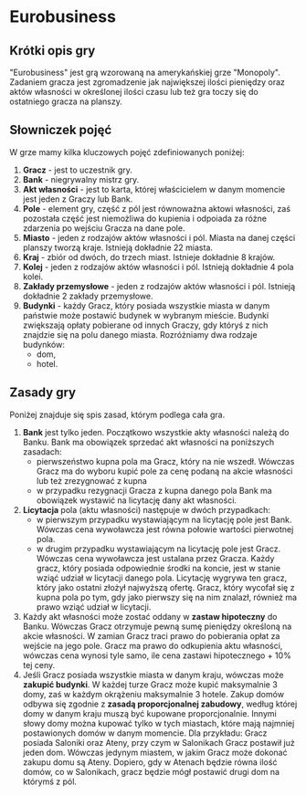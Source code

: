 # Eurobusiness

## Krótki opis gry
"Eurobusiness" jest grą wzorowaną na amerykańskiej grze "Monopoly". Zadaniem gracza jest zgromadzenie jak największej ilości pieniędzy oraz aktów własności w określonej ilości czasu lub też gra toczy się do ostatniego gracza na planszy. 

## Słowniczek pojęć
W grze mamy kilka kluczowych pojęć zdefiniowanych poniżej: 
1. __Gracz__ - jest to uczestnik gry. 
2. __Bank__ - niegrywalny mistrz gry. 
3. __Akt własności__ - jest to karta, której właścicielem w danym momencie jest jeden z Graczy lub Bank. 
4. __Pole__ - element gry, część z pól jest równoważna aktowi własności, zaś pozostała część jest niemożliwa do kupienia i odpoiada za różne zdarzenia po wejściu Gracza na dane pole. 
5. __Miasto__ - jeden z rodzajów aktów własności i pól. Miasta na danej części planszy tworzą kraje. Istnieją dokładnie 22 miasta.
6. __Kraj__ - zbiór od dwóch, do trzech miast. Istnieje dokładnie 8 krajów. 
7. __Kolej__ - jeden z rodzajów aktów własności i pól. Istnieją dokładnie 4 pola kolei. 
8. __Zakłady przemysłowe__ - jeden z rodzajów aktów własności i pól. Istnieją dokładnie 2 zakłady przemysłowe. 
9. __Budynki__ - każdy Gracz, który posiada wszystkie miasta w danym państwie może postawić budynek w wybranym mieście. Budynki zwiększają opłaty pobierane od innych Graczy, gdy któryś z nich znajdzie się na polu danego miasta. Rozróżniamy dwa rodzaje budynków: 
   - dom, 
   - hotel.

## Zasady gry
Poniżej znajduje się spis zasad, którym podlega cała gra. 
1. __Bank__ jest tylko jeden. Początkowo wszystkie akty własności należą do Banku. Bank ma obowiązek sprzedać akt własności na poniższych zasadach:
    - pierwszeństwo kupna pola ma Gracz, który na nie wszedł. Wówczas Gracz ma do wyboru kupić pole za cenę podaną na akcie własności lub też zrezygnować z kupna
    - w przypadku rezygnacji Gracza z kupna danego pola Bank ma obowiązek wystawić na licytację dany akt własności.
2. __Licytacja__ pola (aktu własności) następuje w dwóch przypadkach: 
    - w pierwszym przypadku wystawiającym na licytację pole jest Bank. Wówczas cena wywoławcza jest równa połowie wartości pierwotnej pola. 
    - w drugim przypadku wystawiającym na licytację pole jest Gracz. Wówczas cena wywoławcza jest ustalana przez Gracza. 
    Każdy gracz, który posiada odpowiednie środki na koncie, jest w stanie wziąć udział w licytacji danego pola. Licytację wygrywa ten gracz, który jako ostatni złożył najwyższą ofertę. Gracz, który wycofał się z kupna pola po tym, gdy jako pierwszy się na nim znalazł, również ma prawo wziąć udział w licytacji. 
3. Każdy akt własności może zostać oddany w __zastaw hipoteczny__ do Banku. Wówczas Gracz otrzymuje pewną sumę pieniędzy określoną na akcie własności. W zamian Gracz traci prawo do pobierania opłat za wejście na jego pole. Gracz ma prawo do odkupienia aktu własności, wówczas cena wynosi tyle samo, ile cena zastawi hipotecznego + 10% tej ceny. 
4. Jeśli Gracz posiada wszystkie miasta w danym kraju, wówczas może __zakupić budynki__. W każdej turze Gracz może kupić maksymalnie 3 domy, zaś w każdym okrążeniu maksymalnie 3 hotele. Zakup domów odbywa się zgodnie z __zasadą proporcjonalnej zabudowy__, według której domy w danym kraju muszą być kupowane proporcjonalnie. Innymi słowy domy można kupować tylko w tych miastach, które mają najmniej postawionych domów w danym momencie. Dla przykładu: 
Gracz posiada Saloniki oraz Ateny, przy czym w Salonikach Gracz postawił już jeden dom. Wówczas jedynym miastem, w jakim Gracz może dokonać zakupu domu są Ateny. Dopiero, gdy w Atenach będzie równa ilość domów, co w Salonikach, gracz będzie mógł postawić drugi dom na którymś z pól. 

